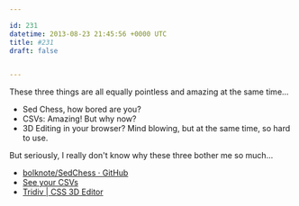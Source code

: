 ```yaml
---

id: 231
datetime: 2013-08-23 21:45:56 +0000 UTC
title: #231
draft: false


---
```


These three things are all equally pointless and amazing at the same time...

 * Sed Chess, how bored are you?
 * CSVs: Amazing! But why now? 
 * 3D Editing in your browser? Mind blowing, but at the same time, so hard to use.

But seriously, I really don't know why these three bother me so much... 

 
 * [bolknote/SedChess · GitHub](https://github.com/bolknote/SedChess)
 * [See your CSVs](https://github.com/blog/1601-see-your-csvs)
 * [Tridiv | CSS 3D Editor](http://tridiv.com/)


